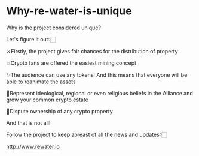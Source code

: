 # Why-re-water-is-unique 
Why is the project considered unique?

Let's figure it out👇🏻

⚔️Firstly, the project gives fair chances for the distribution of property

💥Crypto fans are offered the easiest mining concept

✨The audience can use any tokens!  And this means that everyone will be able to reanimate the assets

🤝Represent ideological, regional or even religious beliefs in the Alliance and grow your common crypto estate

🤩Dispute ownership of any crypto property

And that is not all!

Follow the project to keep abreast of all the news and updates👇🏻

http://www.rewater.io
